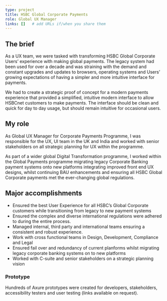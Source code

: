 ```yaml
---
type: project
title: HSBC Global Corporate Payments
role: Global UX Manager
links: []   # add URLs if/when you share them
---
```

## The brief
As a UX team, we were tasked with transforming HSBC Global Corporate Users’ experience with making global payments. The legacy system had been used for over a decade and was straining with the demand and constant upgrades and updates to browsers, operating systems and Users’ growing expectations of having a simpler and more intuitive interface for payments.

We had to create a strategic proof of concept for a modern payments experience that provided a simplified, intuitive modern interface to allow HSBCnet customers to make payments. The interface should be clean and quick for day to day usage, but should remain intuitive for occasional users.

## My role
As Global UX Manager for Corporate Payments Programme, I was responsible for the UX, UI team in the UK and India and worked with senior stakeholders on all strategic planning for UX within the programme.

As part of a wider global Digital Transformation programme, I worked within the Global Payments programme migrating legacy Corporate Banking payment systems onto new platforms integrating improved front end UX designs, whilst continuing BAU enhancements and ensuring all HSBC Global Corporate payments met the ever-changing global regulations.

## Major accomplishments
- Ensured the best User Experience for all HSBC’s Global Corporate customers while transitioning from legacy to new payment systems
- Ensured the complex and diverse international regulations were adhered to during the entire process.
- Managed internal, third party and international teams ensuring a consistent and robust experience.
- Work with cross functional teams in Design, Development, Compliance and Legal
- Ensured fail over and redundancy of current planforms whilst migrating legacy corporate banking systems on to new platforms
- Worked with C-suite and senior stakeholders on a strategic planning vision

### Prototype
Hundreds of Axure prototypes were created for developers, stakeholders, accessibility testers and user testing (links available on request).

